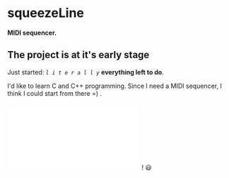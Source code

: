 # squeezeLine
**MIDI sequencer.**

## The project is at it's early stage ##
Just started: _`l i t e r a l l y`_ **everything left to do**.

I'd like to learn C and C++ programming. Since I need a MIDI sequencer, I think I could start from there =) .

![More details](./documentation/milestones.md) ! :smiley:

